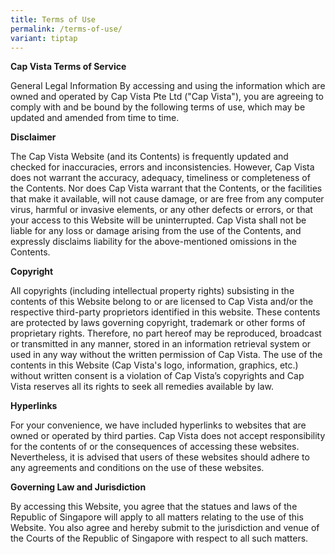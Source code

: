 ```yaml
---
title: Terms of Use
permalink: /terms-of-use/
variant: tiptap
---
```

<p><strong>Cap Vista Terms of Service</strong></p><p>General Legal Information By accessing and using the information which are owned and operated by Cap Vista Pte Ltd ("Cap Vista"), you are agreeing to comply with and be bound by the following terms of use, which may be updated and amended from time to time.</p><p><strong>Disclaimer</strong></p><p>The Cap Vista Website (and its Contents) is frequently updated and checked for inaccuracies, errors and inconsistencies. However, Cap Vista does not warrant the accuracy, adequacy, timeliness or completeness of the Contents. Nor does Cap Vista warrant that the Contents, or the facilities that make it available, will not cause damage, or are free from any computer virus, harmful or invasive elements, or any other defects or errors, or that your access to this Website will be uninterrupted. Cap Vista shall not be liable for any loss or damage arising from the use of the Contents, and expressly disclaims liability for the above-mentioned omissions in the Contents.</p><p><strong>Copyright</strong></p><p>All copyrights (including intellectual property rights) subsisting in the contents of this Website belong to or are licensed to Cap Vista and/or the respective third-party proprietors identified in this website. These contents are protected by laws governing copyright, trademark or other forms of proprietary rights. Therefore, no part hereof may be reproduced, broadcast or transmitted in any manner, stored in an information retrieval system or used in any way without the written permission of Cap Vista. The use of the contents in this Website (Cap Vista's logo, information, graphics, etc.) without written consent is a violation of Cap Vista’s copyrights and Cap Vista reserves all its rights to seek all remedies available by law.</p><p><strong>Hyperlinks</strong></p><p>For your convenience, we have included hyperlinks to websites that are owned or operated by third parties. Cap Vista does not accept responsibility for the contents of or the consequences of accessing these websites. Nevertheless, it is advised that users of these websites should adhere to any agreements and conditions on the use of these websites.</p><p><strong>Governing Law and Jurisdiction</strong></p><p>By accessing this Website, you agree that the statues and laws of the Republic of Singapore will apply to all matters relating to the use of this Website. You also agree and hereby submit to the jurisdiction and venue of the Courts of the Republic of Singapore with respect to all such matters.</p>